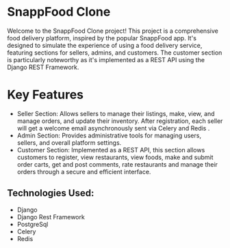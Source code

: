 # SnappFood Clone
Welcome to the SnappFood Clone project! This project is a comprehensive food delivery platform, inspired by the popular SnappFood app. It's designed to simulate the experience of using a food delivery service, featuring sections for sellers, admins, and customers. The customer section is particularly noteworthy as it's implemented as a REST API using the Django REST Framework.

# Key Features
- Seller Section: Allows sellers to manage their listings, make, view, and manage orders, and update their inventory. After registration, each seller will get a welcome email asynchronously sent via Celery and Redis .
- Admin Section: Provides administrative tools for managing users, sellers, and overall platform settings.
- Customer Section: Implemented as a REST API, this section allows customers to register, view restaurants, view foods, make and submit order carts, get and post comments, rate restaurants and manage their orders through a secure and efficient interface.


## Technologies Used:
- Django
- Django Rest Framework
- PostgreSql
- Celery
- Redis
